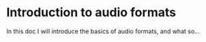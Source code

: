 Introduction to audio formats
=========

In this doc I will introduce the basics of audio formats, and what so...


